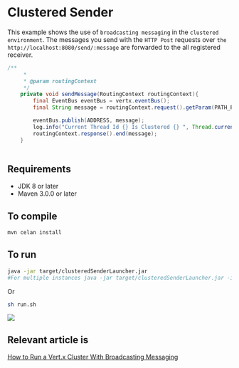 # Clustered Sender

This example shows the use of `broadcasting messaging` in the `clustered environment`. The messages you send with the `HTTP Post` requests over `the http://localhost:8080/send/:message` are forwarded to the all registered receiver.

```java
/**
     *
     * @param routingContext
     */
    private void sendMessage(RoutingContext routingContext){
        final EventBus eventBus = vertx.eventBus();
        final String message = routingContext.request().getParam(PATH_PARAM);

        eventBus.publish(ADDRESS, message);
        log.info("Current Thread Id {} Is Clustered {} ", Thread.currentThread().getId(), vertx.isClustered());
        routingContext.response().end(message);
    }
    
```

## Requirements
* JDK 8 or later
* Maven 3.0.0 or later

## To compile
```bash
mvn celan install
```

## To run
```bash
java -jar target/clusteredSenderLauncher.jar
#For multiple instances java -jar target/clusteredSenderLauncher.jar -instances 2

```
Or

```bash
sh run.sh
```

![](images/sender.png)

## Relevant article is
[How to Run a Vert.x Cluster With Broadcasting Messaging](https://medium.com/@hakdogan/how-to-run-a-vert-x-cluster-with-broadcasting-messaging-fc79ff113c9c)
